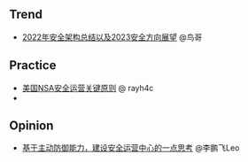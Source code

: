 
## Trend
- [2022年安全架构总结以及2023安全方向展望](https://mp.weixin.qq.com/s/D0mETMfF4wu_a3dSXoxIiQ) @鸟哥


## Practice
- [美国NSA安全运营关键原则](https://mp.weixin.qq.com/s/uTjXfgYTP5ZHZpwPuFXNwA) @ rayh4c
- 

## Opinion
- [基于主动防御能力，建设安全运营中心的一点思考](https://www.sec-un.org/%e5%9f%ba%e4%ba%8e%e4%b8%bb%e5%8a%a8%e9%98%b2%e5%be%a1%e8%83%bd%e5%8a%9b%ef%bc%8c%e5%bb%ba%e8%ae%be%e5%ae%89%e5%85%a8%e8%bf%90%e8%90%a5%e4%b8%ad%e5%bf%83%e7%9a%84%e4%b8%80%e7%82%b9%e6%80%9d%e8%80%83/)  @李鹏飞Leo

